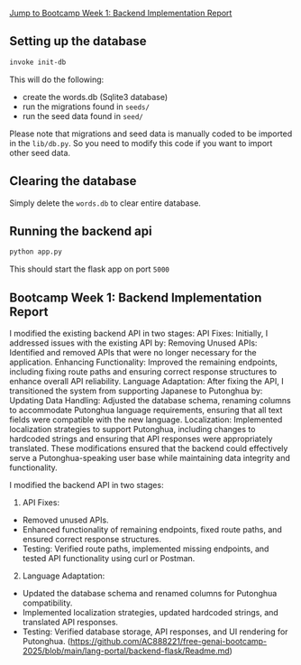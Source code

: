 
[Jump to Bootcamp Week 1: Backend Implementation Report](https://github.com/AC888221/free-genai-bootcamp-2025/blob/main/opea-comps/Readme.md#bootcamp-week-1-opea-implementation-report)

## Setting up the database

```sh
invoke init-db
```

This will do the following:
- create the words.db (Sqlite3 database)
- run the migrations found in `seeds/`
- run the seed data found in `seed/`

Please note that migrations and seed data is manually coded to be imported in the `lib/db.py`. So you need to modify this code if you want to import other seed data.

## Clearing the database

Simply delete the `words.db` to clear entire database.

## Running the backend api

```sh
python app.py 
```

This should start the flask app on port `5000`

## Bootcamp Week 1: Backend Implementation Report

I modified the existing backend API in two stages:
API Fixes: Initially, I addressed issues with the existing API by:
Removing Unused APIs: Identified and removed APIs that were no longer necessary for the application.
Enhancing Functionality: Improved the remaining endpoints, including fixing route paths and ensuring correct response structures to enhance overall API reliability.
Language Adaptation: After fixing the API, I transitioned the system from supporting Japanese to Putonghua by:
Updating Data Handling: Adjusted the database schema, renaming columns to accommodate Putonghua language requirements, ensuring that all text fields were compatible with the new language.
Localization: Implemented localization strategies to support Putonghua, including changes to hardcoded strings and ensuring that API responses were appropriately translated.
These modifications ensured that the backend could effectively serve a Putonghua-speaking user base while maintaining data integrity and functionality.

I modified the backend API in two stages:

1. API Fixes:
- Removed unused APIs.
- Enhanced functionality of remaining endpoints, fixed route paths, and ensured correct response structures.
- Testing: Verified route paths, implemented missing endpoints, and tested API functionality using curl or Postman.

2. Language Adaptation:
- Updated the database schema and renamed columns for Putonghua compatibility.
- Implemented localization strategies, updated hardcoded strings, and translated API responses.
- Testing: Verified database storage, API responses, and UI rendering for Putonghua.
(https://github.com/AC888221/free-genai-bootcamp-2025/blob/main/lang-portal/backend-flask/Readme.md)
